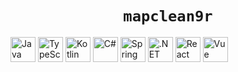 <h1 align="center"><code>mapclean9r</code></h1>



<p align="left"> <!-- Java --> <img src="https://cdn.jsdelivr.net/gh/devicons/devicon/icons/java/java-original.svg" width="40" height="40" alt="Java" /> <!-- TypeScript --> <img src="https://cdn.jsdelivr.net/gh/devicons/devicon/icons/typescript/typescript-original.svg" width="40" height="40" alt="TypeScript" /> <!-- Kotlin --> <img src="https://cdn.jsdelivr.net/gh/devicons/devicon/icons/kotlin/kotlin-original.svg" width="40" height="40" alt="Kotlin" /> <!-- C# --> <img src="https://cdn.jsdelivr.net/gh/devicons/devicon/icons/csharp/csharp-original.svg" width="40" height="40" alt="C#" /> <!-- Spring Boot --> <img src="https://cdn.jsdelivr.net/gh/devicons/devicon/icons/spring/spring-original.svg" width="40" height="40" alt="Spring Boot" /> <!-- .NET --> <img src="https://cdn.jsdelivr.net/gh/devicons/devicon/icons/dot-net/dot-net-original.svg" width="40" height="40" alt=".NET" /> <!-- React --> <img src="https://cdn.jsdelivr.net/gh/devicons/devicon/icons/react/react-original.svg" width="40" height="40" alt="React" /> <!-- Vue --> <img src="https://cdn.jsdelivr.net/gh/devicons/devicon/icons/vuejs/vuejs-original.svg" width="40" height="40" alt="Vue" /> </p>
